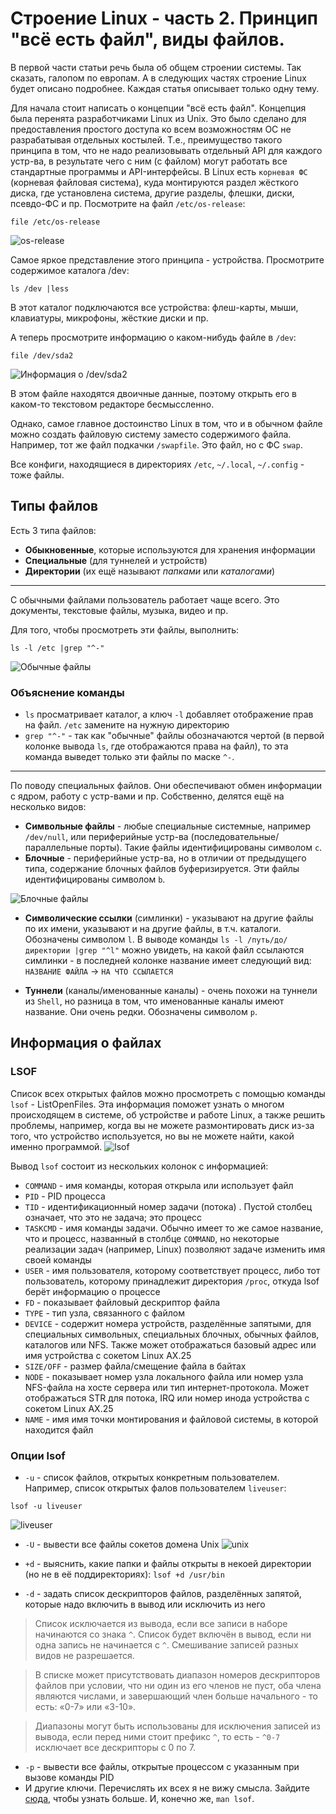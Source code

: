 # Строение Linux - часть 2. Принцип "всё есть файл", виды файлов.

В первой части статьи речь была об общем строении системы. Так сказать, галопом по европам. А в следующих частях строение Linux будет описано подробнее. Каждая статья описывает только одну тему.

Для начала стоит написать о концепции "всё есть файл". Концепция была перенята разработчиками Linux из Unix. Это было сделано для предоставления простого доступа ко всем возможностям ОС не разрабатывая отдельных костылей. Т.е., преимущество такого принципа в том, что не надо реализовывать отдельный API для каждого устр-ва, в результате чего с ним (с файлом) могут работать все стандартные программы и API-интерфейсы. В Linux есть `корневая ФС` (корневая файловая система), куда монтируются раздел жёсткого диска, где установлена система, другие разделы, флешки, диски, псевдо-ФС и пр. Посмотрите на файл `/etc/os-release`:
```
file /etc/os-release
```

![os-release](../../assets/i/additional/os-release.png)


Самое яркое представление этого принципа - устройства. Просмотрите содержимое каталога /dev:
```
ls /dev |less
```

В этот каталог подключаются все устройства: флеш-карты, мыши, клавиатуры, микрофоны, жёсткие диски и пр.

А теперь просмотрите информацию о каком-нибудь файле в `/dev`:
```
file /dev/sda2
```

![Информация о /dev/sda2](../../assets/i/additional/sda2.png)

В этом файле находятся двоичные данные, поэтому открыть его в каком-то текстовом редакторе бесмыссленно.

Однако, самое главное достоинство Linux в том, что и в обычном файле можно создать файловую систему заместо содержимого файла. Например, тот же файл подкачки `/swapfile`. Это файл, но с ФС `swap`.

Все конфиги, находящиеся в директориях `/etc`, `~/.local`, `~/.config` - тоже файлы.

## Типы файлов
Есть 3 типа файлов:
* **Обыкновенные**, которые используются для хранения информации
* **Специальные** (для туннелей и устройств)
* **Директории** (их ещё называют *папками* или *каталогами*)

***
С обычными файлами пользователь работает чаще всего. Это документы, текстовые файлы, музыка, видео и пр.

Для того, чтобы просмотреть эти файлы, выполнить:
```
ls -l /etc |grep "^-"
```
![Обычные файлы](../../assets/i/additional/file1.png)

### Объяснение команды
* `ls` просматривает каталог, а ключ `-l` добавляет отображение прав на файл. `/etc` замените на нужную директорию
* `grep "^-"` - так как "обычные" файлы обозначаются чертой (в первой колонке вывода `ls`, где отображаются права на файл), то эта команда выведет только эти файлы по маске `^-`.

***
По поводу специальных файлов. Они обеспечивают обмен информации с ядром, работу с устр-вами и пр. Собственно, делятся ещё на несколько видов:
* **Символьные файлы** - любые специальные системные, например `/dev/null`, или периферийные устр-ва (последовательные/параллельные порты). Такие файлы идентифицированы символом `c`.
* **Блочные**  - периферийные устр-ва, но в отличии от предыдущего типа, содержание блочных файлов буферизируется. Эти файлы идентифицированы символом `b`.

![Блочные файлы](sda2.png)

* **Символические ссылки** (симлинки) - указывают на другие файлы по их имени, указывают и на другие файлы, в т.ч. каталоги. Обозначены символом `l`. В выводе команды `ls -l /путь/до/директории |grep "^l"` можно увидеть, на какой файл ссылаются симлинки - в последней колонке название имеет следующий вид:
`НАЗВАНИЕ ФАЙЛА` -> `НА ЧТО ССЫЛАЕТСЯ`

* **Туннели** (каналы/именованные каналы) - очень похожи на туннели из `Shell`, но разница в том, что именованные каналы имеют название. Они очень редки. Обозначены символом `p`.

## Информация о файлах
### LSOF
Список всех открытых файлов можно просмотреть с помощью команды `lsof` - ListOpenFiles. Эта информация поможет узнать о многом происходящем в системе, об устройстве и работе Linux, а также решить проблемы, например, когда вы не можете размонтировать диск из-за того, что устройство используется, но вы не можете найти, какой именно программой.
![lsof](../../assets/i/additional/lsof.png)

Вывод `lsof` состоит из нескольких колонок с информацией:
* `COMMAND` - имя команды, которая открыла или использует файл
* `PID` - PID процесса
* `TID` - идентификационный номер задачи (потока) . Пустой столбец означает, что это не задача; это процесс
* `TASKCMD` - имя команды задачи. Обычно имеет то же самое название, что и процесс, названный в столбце `COMMAND`, но некоторые реализации задач (например, Linux) позволяют задаче изменить имя своей команды
* `USER` - имя пользователя, которому соответствует процесс, либо тот пользователь, которому принадлежит директория `/proc`, откуда lsof берёт информацию о процессе
* `FD` - показывает файловый дескриптор файла
* `TYPE` - тип узла, связанного с файлом
* `DEVICE` - содержит номера устройств, разделённые запятыми, для специальных символьных, специальных блочных, обычных файлов, каталогов или NFS. Также может отображаться базовый адрес или имя устройства с сокетом Linux AX.25
* `SIZE/OFF` - размер файла/смещение файла в байтах
* `NODE` - показывает номер узла локального файла или номер узла NFS-файла на хосте сервера или тип интернет-протокола. Может отображаться STR для потока, IRQ или номер инода устройства с сокетом Linux AX.25
* `NAME` - имя имя точки монтирования и файловой системы, в которой находится файл

### Опции lsof
* `-u` - список файлов, открытых конкретным пользователем. Например, список открытых фалов пользователем `liveuser`:
```
lsof -u liveuser
```
![liveuser](../../assets/i/additional/liveuser.png)

* `-U` - вывести все файлы сокетов домена Unix
![unix](../../assets/i/additional/unix.png)

* `+d` - выяснить, какие папки и файлы открыты в некоей директории (но не в её поддиректориях): `lsof +d /usr/bin`
* `-d` - задать список дескрипторов файлов, разделённых запятой, которые надо включить в вывод или исключить из него

> Список исключается из вывода, если все записи в наборе начинаются со знака `^`. Список будет включён в вывод, если ни одна запись не начинается с `^`. Смешивание записей разных видов не разрешается.

> В списке может присутствовать диапазон номеров дескрипторов файлов при условии, что ни один из его членов не пуст, оба члена являются числами, и завершающий член больше начального - то есть: «0-7» или «3-10».

> Диапазоны могут быть использованы для исключения записей из вывода, если перед ними стоит префикс `^`, то есть - `^0-7` исключает все дескрипторы с 0 по 7.

* `-p` - вывести все файлы, открытые процессом с указанным при вызове команды PID
* И другие ключи. Перечислять их всех я не вижу смысла. Зайдите [сюда](https://habr.com/ru/company/ruvds/blog/337934/), чтобы узнать больше. И, конечно же, `man lsof`.
